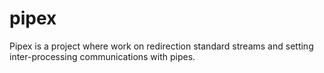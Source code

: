 # pipex

Pipex is a project where work on redirection standard streams and setting inter-processing communications with pipes. 
